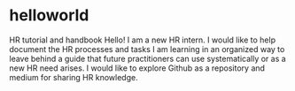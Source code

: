 # helloworld
HR tutorial and handbook 
Hello! I am a new HR intern. 
I would like to help document the HR processes and tasks I am learning in an organized way to leave behind a guide that future practitioners can use systematically or as a new HR need arises. 
I would like to explore Github as a repository and medium for sharing HR knowledge. 
